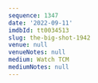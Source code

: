 ```yaml
---
sequence: 1347
date: '2022-09-11'
imdbId: tt0034513
slug: the-big-shot-1942
venue: null
venueNotes: null
medium: Watch TCM
mediumNotes: null
---
```


